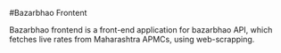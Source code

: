 #Bazarbhao Frontent

Bazarbhao frontend is a front-end application for bazarbhao API, which fetches live
rates from Maharashtra APMCs, using web-scrapping.
